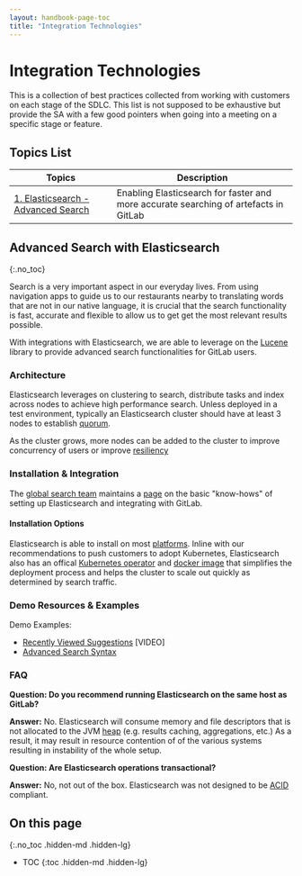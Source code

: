 ```yaml
---
layout: handbook-page-toc
title: "Integration Technologies"
---
```


# Integration Technologies

This is a collection of best practices collected from working with customers on each stage of the SDLC. This list is not supposed to be exhaustive but provide the SA with a few good pointers when going into a meeting on a specific stage or feature.

## Topics List

| Topics | Description | 
| ----- | --------- | 
| [1. Elasticsearch - Advanced Search](#advanced-search-with-elasticsearch) | Enabling Elasticsearch for faster and more accurate searching of artefacts in GitLab |


## Advanced Search with Elasticsearch 

{:.no_toc}

Search is a very important aspect in our everyday lives. From using navigation apps to guide us to our restaurants nearby to translating words that are not in our native language, it is crucial that the search functionality is fast, accurate and flexible to allow us to get get the most relevant results possible. 

With integrations with Elasticsearch, we are able to leverage on the [Lucene](https://lucene.apache.org/) library to provide advanced search functionalities for GitLab users. 

### Architecture 

Elasticsearch leverages on clustering to search, distribute tasks and index across nodes to achieve high performance search. Unless deployed in a test environment, typically an Elasticsearch cluster should have at least 3 nodes to establish [quorum](https://www.elastic.co/guide/en/elasticsearch/reference/master/modules-discovery-quorums.html). 

As the cluster grows, more nodes can be added to the cluster to improve concurrency of users or improve [resiliency](https://www.elastic.co/guide/en/elasticsearch/reference/current/scalability.html)

### Installation & Integration 

The [global search team](https://gitlab.slack.com/archives/C3TMLK465) maintains a [page](https://docs.gitlab.com/ee/integration/elasticsearch.html) on the basic "know-hows" of setting up Elasticsearch and integrating with GitLab. 

#### Installation Options

Elasticsearch is able to install on most [platforms](https://www.elastic.co/guide/en/elasticsearch/reference/current/install-elasticsearch.html). Inline with our recommendations to push customers to adopt Kubernetes, Elasticsearch also has an offical [Kubernetes operator](https://www.elastic.co/blog/introducing-elastic-cloud-on-kubernetes-the-elasticsearch-operator-and-beyond) and [docker image](https://www.docker.elastic.co/) that simplifies the deployment process and helps the cluster to scale out quickly as determined by search traffic.

### Demo Resources & Examples

Demo Examples:
- [Recently Viewed Suggestions](https://www.youtube.com/watch?v=a1Y9927eC4I) [VIDEO]
- [Advanced Search Syntax](https://docs.gitlab.com/ee/user/search/advanced_search_syntax.html)

### FAQ

**Question: Do you recommend running Elasticsearch on the same host as GitLab?**

**Answer:** No. Elasticsearch will consume memory and file descriptors that is not allocated to the JVM [heap](https://www.elastic.co/guide/en/elasticsearch/reference/current/heap-size.html) (e.g. results caching, aggregations, etc.) As a result, it may result in resource contention of of the various systems resulting in instability of the whole setup.

**Question: Are Elasticsearch operations transactional?**

**Answer:** No, not out of the box. Elasticsearch was not designed to be [ACID](http://en.wikipedia.org/wiki/ACID) compliant. 

## On this page
{:.no_toc .hidden-md .hidden-lg}

- TOC
{:toc .hidden-md .hidden-lg}
